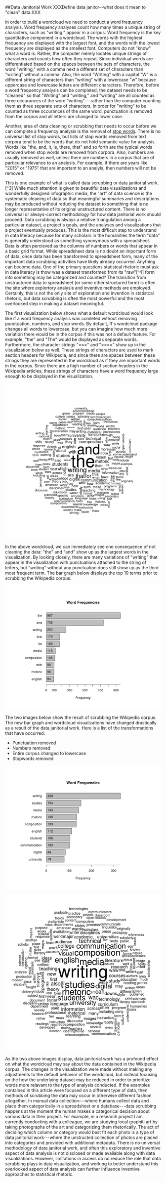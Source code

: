 ##Data Janitorial Work
XXXDefine data janitor--what does it mean to "clean" data.XXX

In order to build a wordcloud we need to conduct a word frequency analysis. Word frequency analyses count how many times a unique string of characters, such as "writing," appear in a corpus. Word frequency is the key quantitative component in a wordcloud. The words with the highest frequency are displayed with the largest font, and the words with the lowest frequency are displayed as the smallest font. Computers do not "know" what a word is. Rather, the computer merely locates unique strings of characters and counts how often they repeat. Since individual words are differentiated based on the spaces between the sets of characters, the word "writing," with a comma next a different set of characters than "writing" without a comma. Also, the word "Writing" with a capital "W" is a different string of characters than "writing" with a lowercase "w" because uppercase and lowercase letters are different characters. Therefore, before a word frequency analysis can be completed, the dataset needs to be "cleaned" so that "Writing" and "writing," and "writing" are all counted as three occurances of the word "writing"---rather than the computer counting them as three separate sets of characters. In order for "writing" to be counted as three occurances of the same word, punctuation is removed from the corpus and all letters are changed to lower case. 

Another, area of data cleaning or scrubbing that needs to occur before we can complete a frequency analysis is the removal of [stop words](https://en.wikipedia.org/wiki/Stop_words). There is no universal list of stop words, but lists of stop words removed from text corpora tend to be the words that do not hold semantic value for analysis. Words like "the, and, it, is, there, that" and so forth are the typical words removed when stop words are removed from corpora. Also, numbers are usually removed as well, unless there are numbers in a corpus that are of particular relevance to an analysis. For example, if there are years like "2015" or "1975" that are important to an analyis, then numbers will not be removed. 

This is one example of what is called data scrubbing or data janitorial work.[^3] While much attention is given to beautiful data visualizations and wonderfully designed infographic media, the "art" of data science is the systematic cleaning of data so that meaningful summaries and descriptions may be produced without reducing the dataset to something that is no longer representative of its original unstructured content. There is no universal or always-correct methodology for how data janitorial work should proceed. Data scrubbing is always a relative triangulation among a particular dataset, a project's goals, and the analyses and visualizations that a project eventually produces. This is the most difficult step to understand in data literacy because for many scholars in the humanities the term "data" is generally understood as something synonymous with a spreadsheet. Data is often percieved as the columns of numbers or words that appear in a basic grid format. While spreadsheet data is no doubt an important form of data, once data has been transformed to spreadsheet form, many of the important data scrubbing activities have likely already occurred. Anything can become data. One of the primary questions statistcal rhetoric must ask in data literacy is thow was a dataset transformed from its "raw"[^4] form into something may be categorized and counted? The transition from unstructured data to spreadsheet (or some other structured form) is often the site where explortory analysis and inventive methods are employed. Certainly, this is not the only site of exploration and invention in statistcal rhetoric, but data scrubbing is often the most powerful and the most overlooked step in making a dataset meaningful. 

The first visualization below shows what a default wordcloud would look like if a word frequency analysis was comleted without removing punctuation, numbers, and stop words. By default, R's wordcloud package changes all words to lowercase, but you can imagine how much more variation there would be in the corpus if this was not a default feature. For example, "the" and "The" would be displayed as separate words. Furthermore, the character strings "===" and "====" show up in the visualization below as well. These strings of characters are used to mark section headers for Wikipedia, and since there are spaces between these strings they are represented in the wordcloud as if they are important words in the corpus. Since there are a high number of section headers in the Wikipedia articles, these strings of characters have a word frequency large enough to be displayed in the visualization. 
<!--
![](./images/wc1.png)-->
![](./images/wc2.png)

In the above wordcloud, we can immediately see one consequence of not cleaning the data: "the" and "and" show up as the largest words in the visualization. By looking closely, there are many variations of "writing" that appear in the visualization with punctuations attached to the string of letters, but "writing" without any punctuation does still show up as the third most frequent term. The bar graph below displays the top 10 terms prior to scrubbing the Wikipedia corpus:

![](./images/freq_plot1.png)

The two images below show the result of scrubbing the Wikipedia corpus. The new bar graph and wordcloud visualizations have changed drastically as a result of the data janitorial work. Here is a list of the transformations that have occurred:

- Punctuation removed
- Numbers removed
- Entire corpus changed to lowercase
- Stopwords removed

![](./images/freq_plot2.png)

![](./images/wc3.png)

As the two above images display, data janitorial work has a profound effect on what the wordcloud may say about the data contained in the Wikipedia corpus. The changes in the visualization were made without making any adjustments to the default behavior of the wordcloud, but instead focusing on the how the underlying dataset may be reduced in order to prioritize words more relavant to the type of analysis conducted. If the examples contained in this article were focused on a different type of data, then methods of scrubbing the data may occur in otherwise different fashion altogether. In manual data collection---where humans collect data and place them categorically in a spreadsheet or a database---data scrubbing happens at the moment the human makes a categorical decision about various data in their project. For example, in a research project I am currently conducting with a colleague, we are studying local graphiti art by taking photographs of the art and categorizing them rhetorically. The act of deciding which column or category would best fit each photo is a type of data janitorial work---where the unstructed collection of photos are placed into categories and provided with additional metadata. There is no universal methodology of data janitorial work, and often this exploratory and inventive aspect of data analysis is not disclosed or made available along with data visualizations. However, limitations in access do no reduce the role that data scrubbing plays in data visualization, and working to better understand this overlooked aspect of data analysis can further influence inventive approaches to statistical rhetoric. 

